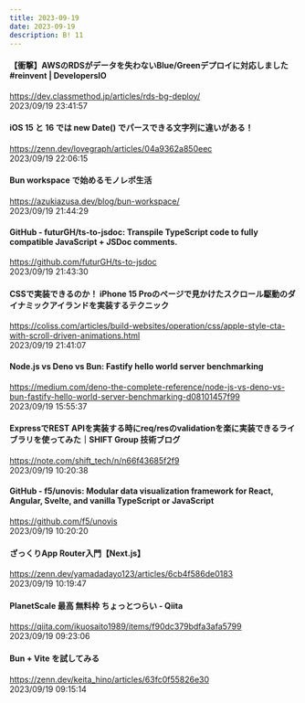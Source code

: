 ```yaml
---
title: 2023-09-19
date: 2023-09-19
description: B! 11
---
```


#### 【衝撃】AWSのRDSがデータを失わないBlue/Greenデプロイに対応しました #reinvent | DevelopersIO
https://dev.classmethod.jp/articles/rds-bg-deploy/<br>
2023/09/19 23:41:57<br>


#### iOS 15 と 16 では new Date() でパースできる文字列に違いがある！
https://zenn.dev/lovegraph/articles/04a9362a850eec<br>
2023/09/19 22:06:15<br>


#### Bun workspace で始めるモノレポ生活
https://azukiazusa.dev/blog/bun-workspace/<br>
2023/09/19 21:44:29<br>


#### GitHub - futurGH/ts-to-jsdoc: Transpile TypeScript code to fully compatible JavaScript + JSDoc comments.
https://github.com/futurGH/ts-to-jsdoc<br>
2023/09/19 21:43:30<br>


#### CSSで実装できるのか！ iPhone 15 Proのページで見かけたスクロール駆動のダイナミックアイランドを実装するテクニック
https://coliss.com/articles/build-websites/operation/css/apple-style-cta-with-scroll-driven-animations.html<br>
2023/09/19 21:41:07<br>


#### Node.js vs Deno vs Bun: Fastify hello world server benchmarking
https://medium.com/deno-the-complete-reference/node-js-vs-deno-vs-bun-fastify-hello-world-server-benchmarking-d08101457f99<br>
2023/09/19 15:55:37<br>


#### ExpressでREST APIを実装する時にreq/resのvalidationを楽に実装できるライブラリを使ってみた｜SHIFT Group 技術ブログ
https://note.com/shift_tech/n/n66f43685f2f9<br>
2023/09/19 10:20:38<br>


#### GitHub - f5/unovis: Modular data visualization framework for React, Angular, Svelte, and vanilla TypeScript or JavaScript
https://github.com/f5/unovis<br>
2023/09/19 10:20:20<br>


#### ざっくりApp Router入門【Next.js】
https://zenn.dev/yamadadayo123/articles/6cb4f586de0183<br>
2023/09/19 10:19:47<br>


#### PlanetScale 最高 無料枠 ちょっとつらい - Qiita
https://qiita.com/ikuosaito1989/items/f90dc379bdfa3afa5799<br>
2023/09/19 09:23:06<br>


#### Bun + Vite を試してみる
https://zenn.dev/keita_hino/articles/63fc0f55826e30<br>
2023/09/19 09:15:14<br>


